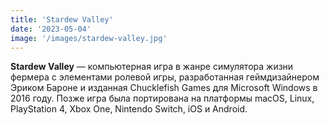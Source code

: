 ```yaml
---
title: 'Stardew Valley'
date: '2023-05-04'
image: '/images/stardew-valley.jpg'
---
```


**Stardew Valley** — компьютерная игра в жанре симулятора жизни фермера с элементами ролевой игры, разработанная геймдизайнером Эриком Бароне и изданная Chucklefish Games для Microsoft Windows в 2016 году. Позже игра была портирована на платформы macOS, Linux, PlayStation 4, Xbox One, Nintendo Switch, iOS и Android.
